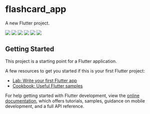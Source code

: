 # flashcard_app

A new Flutter project.

<img src="assets/img_1.jpg" />
<img src="assets/img_2.jpg" />
<img src="assets/img_3.jpg" />
<img src="assets/img_4.jpg" />
<img src="assets/img_5.jpg" />
<img src="assets/img_6.jpg" />

## Getting Started

This project is a starting point for a Flutter application.

A few resources to get you started if this is your first Flutter project:

- [Lab: Write your first Flutter app](https://docs.flutter.dev/get-started/codelab)
- [Cookbook: Useful Flutter samples](https://docs.flutter.dev/cookbook)

For help getting started with Flutter development, view the
[online documentation](https://docs.flutter.dev/), which offers tutorials,
samples, guidance on mobile development, and a full API reference.
